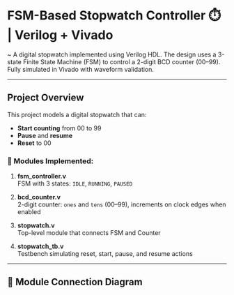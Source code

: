 # FSM-Based Stopwatch Controller ⏱️ | Verilog + Vivado

~ A digital stopwatch implemented using Verilog HDL. 
The design uses a 3-state Finite State Machine (FSM) to control a 2-digit BCD counter (00–99). 
Fully simulated in Vivado with waveform validation.

---

##  Project Overview

This project models a digital stopwatch that can:
- **Start counting** from 00 to 99
- **Pause** and **resume**
- **Reset** to 00

### 🧩 Modules Implemented:
1. **fsm_controller.v**  
   FSM with 3 states: `IDLE`, `RUNNING`, `PAUSED`

2. **bcd_counter.v**  
   2-digit counter: `ones` and `tens` (00–99), increments on clock edges when enabled

3. **stopwatch.v**  
   Top-level module that connects FSM and Counter

4. **stopwatch_tb.v**  
   Testbench simulating reset, start, pause, and resume actions

---

## 🔗 Module Connection Diagram

